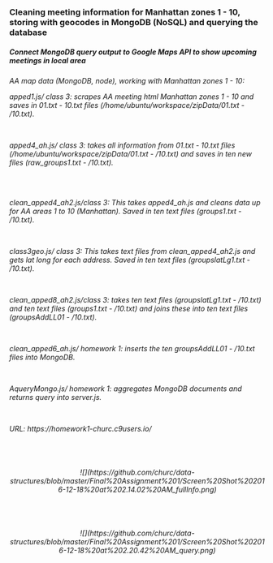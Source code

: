 <H3> Cleaning meeting information for Manhattan zones 1 - 10, storing with geocodes in MongoDB (NoSQL) and querying the database</H3>
<H5> Connect MongoDB query output to Google Maps API to show upcoming meetings in local area</H5>

<H6>AA map data (MongoDB, node), working with Manhattan zones 1 - 10:<br>
<p>
<i>apped1.js/ class 3</i>: scrapes AA meeting html Manhattan zones 1 - 10 and saves in 01.txt - 10.txt files (/home/ubuntu/workspace/zipData/01.txt - /10.txt).</p><br>
<p>
<i>apped4_ah.js/ class 3</i>: takes all information from 01.txt - 10.txt files (/home/ubuntu/workspace/zipData/01.txt - /10.txt) and saves in ten new files (raw_groups1.txt - /10.txt).</p>

<br>
<br>
<p>
<i>clean_apped4_ah2.js/class 3</i>: This takes apped4_ah.js and cleans data up for AA areas 1 to 10 (Manhattan). Saved in ten text files (groups1.txt - /10.txt).</p>
<br>
<p>
<i>class3geo.js/ class 3:</i> This takes text files from clean_apped4_ah2.js and gets lat long for each address. Saved in ten text files (groupslatLg1.txt - /10.txt).</p><br>
<p>
<i>clean_apped8_ah2.js/class 3</i>: takes ten text files (groupslatLg1.txt - /10.txt) and ten text files (groups1.txt - /10.txt) and joins these into ten text files (groupsAddLL01 - /10.txt).</p>
<br>
<p>
<i>clean_apped6_ah.js/ homework 1</i>: inserts the ten groupsAddLL01 - /10.txt files into MongoDB.</p>
<br>
<p>
<i>AqueryMongo.js/ homework 1</i>: aggregates MongoDB documents and returns query into server.js.</p>
<br>
<p>
URL: https://homework1-churc.c9users.io/</H6></p>
<br>
<H6 align = "center"> ![](https://github.com/churc/data-structures/blob/master/Final%20Assignment%201/Screen%20Shot%202016-12-18%20at%202.14.02%20AM_fullInfo.png)</H6>
<br>
<H6 align = "center"> ![](https://github.com/churc/data-structures/blob/master/Final%20Assignment%201/Screen%20Shot%202016-12-18%20at%202.20.42%20AM_query.png)</H6>
<br>

